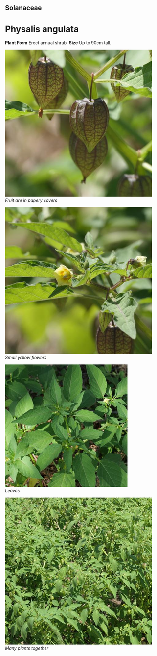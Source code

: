 ## Solanaceae
# Physalis angulata

**Plant Form** Erect annual shrub. **Size** Up to 90cm tall.


![Fruit are in papery covers](99896_P1111945.jpg)  
 *Fruit are in papery covers* 

![Small yellow flowers](99895_P1111944.jpg)  
 *Small yellow flowers* 

![Leaves](84524_P1141453.jpg)  
 *Leaves* 

![Many plants together](98275_P1144170.jpg)  
 *Many plants together* 

